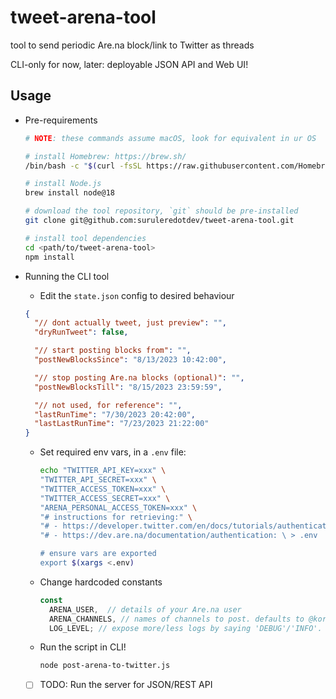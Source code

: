 # tweet-arena-tool

tool to send periodic Are.na block/link to Twitter as threads

CLI-only for now, later: deployable JSON API and Web UI!

## Usage

- Pre-requirements
  ```sh
  # NOTE: these commands assume macOS, look for equivalent in ur OS

  # install Homebrew: https://brew.sh/
  /bin/bash -c "$(curl -fsSL https://raw.githubusercontent.com/Homebrew/install/HEAD/install.sh)"

  # install Node.js
  brew install node@18 

  # download the tool repository, `git` should be pre-installed
  git clone git@github.com:suruleredotdev/tweet-arena-tool.git
  
  # install tool dependencies
  cd <path/to/tweet-arena-tool>
  npm install
  ```

- Running the CLI tool

  - Edit the `state.json` config to desired behaviour
  ```json
  {
    "// dont actually tweet, just preview": "",
    "dryRunTweet": false,

    "// start posting blocks from": "",
    "postNewBlocksSince": "8/13/2023 10:42:00",

    "// stop posting Are.na blocks (optional)": "",
    "postNewBlocksTill": "8/15/2023 23:59:59",

    "// not used, for reference": "",
    "lastRunTime": "7/30/2023 20:42:00",
    "lastLastRunTime": "7/23/2023 21:22:00"
  } 
  ```

  - Set required env vars, in a `.env` file:
      ```sh
      echo "TWITTER_API_KEY=xxx" \
      "TWITTER_API_SECRET=xxx" \
      "TWITTER_ACCESS_TOKEN=xxx" \
      "TWITTER_ACCESS_SECRET=xxx" \
      "ARENA_PERSONAL_ACCESS_TOKEN=xxx" \
      "# instructions for retrieving:" \
      "# - https://developer.twitter.com/en/docs/tutorials/authenticating-with-twitter-api-for-enterprise/authentication-method-overview#oauth1.0a" \
      "# - https://dev.are.na/documentation/authentication: \ > .env

      # ensure vars are exported
      export $(xargs <.env)
      ```

  - Change hardcoded constants
      ```js
      const
        ARENA_USER,  // details of your Are.na user
        ARENA_CHANNELS, // names of channels to post. defaults to @korede-ta's channels TODO: make this dynamic
        LOG_LEVEL; // expose more/less logs by saying 'DEBUG'/'INFO'. defaults to 'ERROR'
      ```

  - Run the script in CLI!
      ```sh
      node post-arena-to-twitter.js
      ```

  - [ ] TODO: Run the server for JSON/REST API

